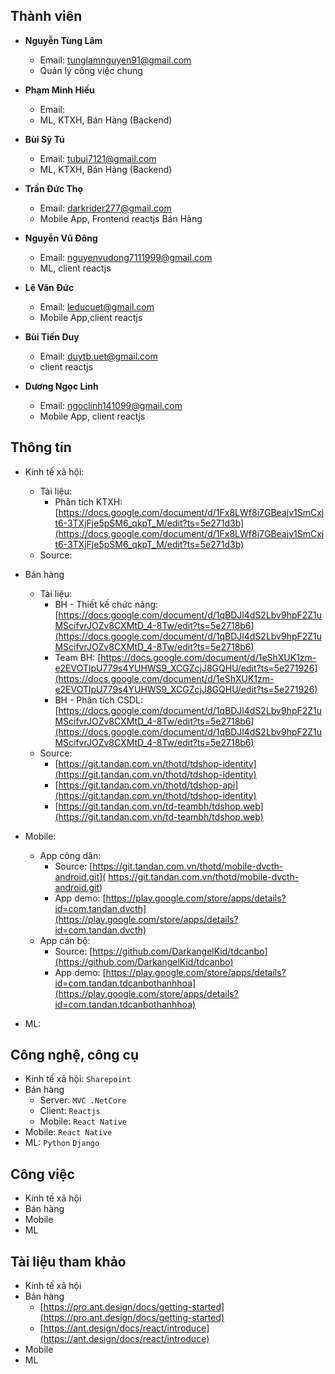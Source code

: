  
## Thành viên
- **Nguyễn Tùng Lâm**
  - Email: tunglamnguyen91@gmail.com
  - Quản lý công việc chung


- **Phạm Minh Hiếu**
  - Email:
  - ML, KTXH, Bán Hàng (Backend)


- **Bùi Sỹ Tú**
  - Email: tubui7121@gmail.com
  - ML, KTXH, Bán Hàng (Backend)


- **Trần Đức Thọ**
  - Email: darkrider277@gmail.com
  - Mobile App, Frontend reactjs Bán Hàng 


- **Nguyễn Vũ Đông**
  - Email: nguyenvudong7111999@gmail.com
  - ML, client reactjs


- **Lê Văn Đức**
  - Email: leducuet@gmail.com
  - Mobile App,client reactjs


- **Bùi Tiến Duy**
  - Email: duytb.uet@gmail.com
  - client reactjs


- **Dương Ngọc Linh**
  - Email: ngoclinh141099@gmail.com
  - Mobile App, client reactjs

## Thông tin
- Kinh tế xã hội:
  - Tài liệu:
    - Phân tích KTXH: [https://docs.google.com/document/d/1Fx8LWf8i7GBeajv1SmCxjt6-3TXjFje5pSM6_qkpT_M/edit?ts=5e271d3b](https://docs.google.com/document/d/1Fx8LWf8i7GBeajv1SmCxjt6-3TXjFje5pSM6_qkpT_M/edit?ts=5e271d3b)
  - Source:

- Bán hàng
  - Tài liệu:
	- BH - Thiết kế chức năng: [https://docs.google.com/document/d/1qBDJl4dS2Lbv9hpF2Z1uMScifvrJOZv8CXMtD_4-8Tw/edit?ts=5e2718b6](https://docs.google.com/document/d/1qBDJl4dS2Lbv9hpF2Z1uMScifvrJOZv8CXMtD_4-8Tw/edit?ts=5e2718b6)
	- Team BH: [https://docs.google.com/document/d/1eShXUK1zm-e2EVOTlpU779s4YUHWS9_XCGZcjJ8GQHU/edit?ts=5e271926](https://docs.google.com/document/d/1eShXUK1zm-e2EVOTlpU779s4YUHWS9_XCGZcjJ8GQHU/edit?ts=5e271926)
	- BH - Phân tích CSDL: [https://docs.google.com/document/d/1qBDJl4dS2Lbv9hpF2Z1uMScifvrJOZv8CXMtD_4-8Tw/edit?ts=5e2718b6](https://docs.google.com/document/d/1qBDJl4dS2Lbv9hpF2Z1uMScifvrJOZv8CXMtD_4-8Tw/edit?ts=5e2718b6)
  - Source:
    - [https://git.tandan.com.vn/thotd/tdshop-identity](https://git.tandan.com.vn/thotd/tdshop-identity)
    - [https://git.tandan.com.vn/thotd/tdshop-api](https://git.tandan.com.vn/thotd/tdshop-identity)
    - [https://git.tandan.com.vn/td-teambh/tdshop.web](https://git.tandan.com.vn/td-teambh/tdshop.web)


- Mobile:
  - App công dân:
    - Source: [https://git.tandan.com.vn/thotd/mobile-dvcth-android.git]( https://git.tandan.com.vn/thotd/mobile-dvcth-android.git)
    - App demo: [https://play.google.com/store/apps/details?id=com.tandan.dvcth](https://play.google.com/store/apps/details?id=com.tandan.dvcth)
  - App cán bộ: 
    - Source: [https://github.com/DarkangelKid/tdcanbo](https://github.com/DarkangelKid/tdcanbo)
    - App demo: [https://play.google.com/store/apps/details?id=com.tandan.tdcanbothanhhoa](https://play.google.com/store/apps/details?id=com.tandan.tdcanbothanhhoa)


- ML:
## Công nghệ, công cụ
- Kinh tế xã hội: `Sharepoint`
- Bán hàng
  - Server: `MVC .NetCore`
  - Client: `Reactjs`
  - Mobile: `React Native`
- Mobile: `React Native`
- ML: `Python` `Django`
## Công việc
- Kinh tế xã hội
- Bán hàng
- Mobile
- ML
## Tài liệu tham khảo
- Kinh tế xã hội
- Bán hàng
  - [https://pro.ant.design/docs/getting-started](https://pro.ant.design/docs/getting-started)
  - [https://ant.design/docs/react/introduce](https://ant.design/docs/react/introduce)
- Mobile
- ML
